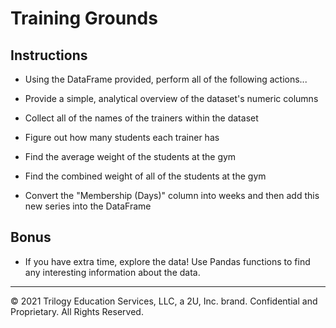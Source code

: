 # Training Grounds

## Instructions

* Using the DataFrame provided, perform all of the following actions...

* Provide a simple, analytical overview of the dataset's numeric columns

* Collect all of the names of the trainers within the dataset

* Figure out how many students each trainer has

* Find the average weight of the students at the gym

* Find the combined weight of all of the students at the gym

* Convert the "Membership (Days)" column into weeks and then add this new series into the DataFrame

## Bonus

* If you have extra time, explore the data! Use Pandas functions to find any interesting information about the data.

---

© 2021 Trilogy Education Services, LLC, a 2U, Inc. brand.  Confidential and Proprietary.  All Rights Reserved.